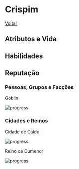 # Crispim
[Voltar](../players-index.md)

## Atributos e Vida

## Habilidades

## Reputação

### Pessoas, Grupos e Facções

Goblin

![progress](https://progress-bar.dev/0/ "progresso") 

### Cidades e Reinos

Cidade de Caldo

![progress](https://progress-bar.dev/0/ "progresso") 

Reino de Dumenor

![progress](https://progress-bar.dev/0/ "progresso") 